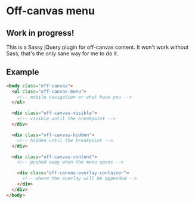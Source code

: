 # Off-canvas menu

## Work in progress!

This is a Sassy jQuery plugin for off-canvas content. It won't work without
Sass, that's the only sane way for me to do it.

## Example

```html
<body class="off-canvas">
  <ul class="off-canvas-menu">
    <!-- mobile navigation or what have you -->
  </ul>

  <div class="off-canvas-visible">
    <!-- visible until the breakpoint -->
  </div>

  <div class="off-canvas-hidden">
    <!-- hidden until the breakpoint -->
  </div>

  <div class="off-canvas-content">
    <!-- pushed away when the menu opens -->

    <div class="off-canvas-overlay-container">
      <!-- where the overlay will be appended -->
    </div>
  </div>
</body>
```
